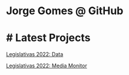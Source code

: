 # Jorge Gomes @ GitHub 

# # Latest Projects

[Legislativas 2022: Data](https://github.com/JorgeMiguelGomes/Legislativas2022)

[Legislativas 2022: Media Monitor](https://jorgemiguelgomes.github.io/LEG2022_MediaMonitor/)
